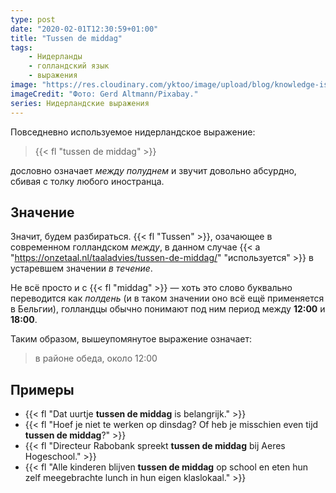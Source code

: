 ```yaml
---
type: post
date: "2020-02-01T12:30:59+01:00"
title: "Tussen de middag"
tags:
    - Нидерланды
    - голландский язык
    - выражения
image: "https://res.cloudinary.com/yktoo/image/upload/blog/knowledge-is-power.jpg"
imageCredit: "Фото: Gerd Altmann/Pixabay."
series: Нидерландские выражения
---
```


Повседневно используемое нидерландское выражение:

> {{< fl "tussen de middag" >}}

дословно означает *между полуднем* и звучит довольно абсурдно, сбивая с толку любого иностранца.

<!--more-->

## Значение

Значит, будем разбираться. {{< fl "Tussen" >}}, озачающее в современном голландском *между*, в данном случае {{< a "https://onzetaal.nl/taaladvies/tussen-de-middag/" "используется" >}} в устаревшем значении *в течение*.

Не всё просто и с {{< fl "middag" >}} — хоть это слово буквально переводится как *полдень* (и в таком значении оно всё ещё применяется в Бельгии), голландцы обычно понимают под ним период между **12:00** и **18:00**.

Таким образом, вышеупомянутое выражение означает:

> в районе обеда, около 12:00

## Примеры

* {{< fl "Dat uurtje **tussen de middag** is belangrijk." >}}
* {{< fl "Hoef je niet te werken op dinsdag? Of heb je misschien even tijd **tussen de middag**?" >}}
* {{< fl "Directeur Rabobank spreekt **tussen de middag** bij Aeres Hogeschool." >}}
* {{< fl "Alle kinderen blijven **tussen de middag** op school en eten hun zelf meegebrachte lunch in hun eigen klaslokaal." >}}